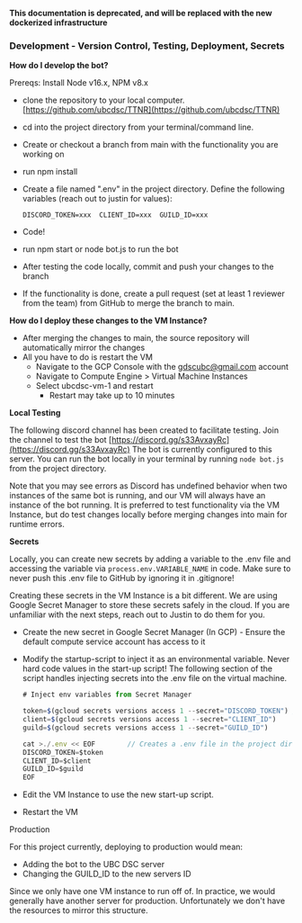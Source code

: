 **This documentation is deprecated, and will be replaced with the new dockerized infrastructure**

### Development - Version Control, Testing, Deployment, Secrets

**How do I develop the bot?**

Prereqs: Install Node v16.x, NPM v8.x

- clone the repository to your local computer. [https://github.com/ubcdsc/TTNR](https://github.com/ubcdsc/TTNR)
- cd into the project directory from your terminal/command line.
- Create or checkout a branch from main with the functionality you are working on
- run npm install
- Create a file named ".env" in the project directory. Define the following variables (reach out to justin for values):
    
    `DISCORD_TOKEN=xxx 
     CLIENT_ID=xxx 
     GUILD_ID=xxx`
    
- Code!
- run npm start or node bot.js to run the bot
- After testing the code locally, commit and push your changes to the branch
- If the functionality is done, create a pull request (set at least 1 reviewer from the team) from GitHub to merge the branch to main.

**How do I deploy these changes to the VM Instance?**

- After merging the changes to main, the source repository will automatically mirror the changes
- All you have to do is restart the VM
    - Navigate to the GCP Console with the gdscubc@gmail.com account
    - Navigate to Compute Engine > Virtual Machine Instances
    - Select ubcdsc-vm-1 and restart
        - Restart may take up to 10 minutes

**Local Testing**

The following discord channel has been created to facilitate testing. Join the channel to test the bot [https://discord.gg/s33AvxayRc](https://discord.gg/s33AvxayRc)
The bot is currently configured to this server.
You can run the bot locally in your terminal by running `node bot.js` from the project directory.

Note that you may see errors as Discord has undefined behavior when two instances of the same bot is running, and our VM will always have an instance of the bot running. It is preferred to test functionality via the VM Instance, but do test changes locally before merging changes into main for runtime errors.

**Secrets**

Locally, you can create new secrets by adding a variable to the .env file and accessing the variable via `process.env.VARIABLE_NAME` in code. Make sure to never push this .env file to GitHub by ignoring it in .gitignore!

Creating these secrets in the VM Instance is a bit different. We are using Google Secret Manager to store these secrets safely in the cloud.
If you are unfamiliar with the next steps, reach out to Justin to do them for you.

- Create the new secret in Google Secret Manager (In GCP) - Ensure the default compute service account has access to it
- Modify the startup-script to inject it as an environmental variable. Never hard code values in the start-up script! 
The following section of the script handles injecting secrets into the .env file on the virtual machine.
    
    ```jsx
    # Inject env variables from Secret Manager
    
    token=$(gcloud secrets versions access 1 --secret="DISCORD_TOKEN") //uses the google cloud SDK to make a request to secret manager
    client=$(gcloud secrets versions access 1 --secret="CLIENT_ID")
    guild=$(gcloud secrets versions access 1 --secret="GUILD_ID")
    
    cat >./.env << EOF        // Creates a .env file in the project directory with the secrets
    DISCORD_TOKEN=$token
    CLIENT_ID=$client
    GUILD_ID=$guild
    EOF
    ```
    
- Edit the VM Instance to use the new start-up script.
- Restart the VM

Production

For this project currently, deploying to production would mean:

- Adding the bot to the UBC DSC server
- Changing the GUILD_ID to the new servers ID

Since we only have one VM instance to run off of. In practice, we would generally have another server for production.
Unfortunately we don't have the resources to mirror this structure.

